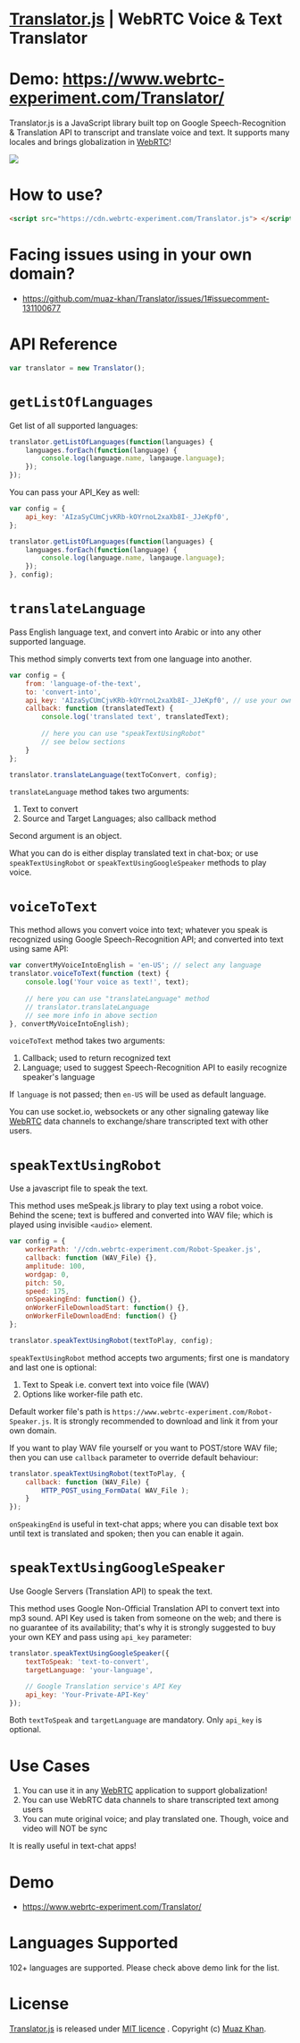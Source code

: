 ﻿# [Translator.js](https://github.com/muaz-khan/Translator) | WebRTC Voice & Text Translator

# Demo: https://www.webrtc-experiment.com/Translator/

Translator.js is a JavaScript library built top on Google Speech-Recognition & Translation API to transcript and translate voice and text. It supports many locales and brings globalization in <a href="https://www.webrtc-experiment.com/">WebRTC</a>!

<a href="https://www.webrtc-experiment.com/Translator/">
    <img src="https://cdn.webrtc-experiment.com/images/Translator.js-intro-1.png" />
</a>

# How to use?

```html
<script src="https://cdn.webrtc-experiment.com/Translator.js"> </script>
```

# Facing issues using in your own domain?

* https://github.com/muaz-khan/Translator/issues/1#issuecomment-131100677

# API Reference

```javascript
var translator = new Translator();
```

# `getListOfLanguages`

Get list of all supported languages:

```javascript
translator.getListOfLanguages(function(languages) {
    languages.forEach(function(language) {
        console.log(language.name, langauge.language);
    });
});
```

You can pass your API_Key as well:

```javascript
var config = {
    api_key: 'AIzaSyCUmCjvKRb-kOYrnoL2xaXb8I-_JJeKpf0',
};

translator.getListOfLanguages(function(languages) {
    languages.forEach(function(language) {
        console.log(language.name, langauge.language);
    });
}, config);
```

# `translateLanguage`

Pass English language text, and convert into Arabic or into any other supported language.

This method simply converts text from one language into another.

```javascript
var config = {
    from: 'language-of-the-text',
    to: 'convert-into',
    api_key: 'AIzaSyCUmCjvKRb-kOYrnoL2xaXb8I-_JJeKpf0', // use your own key
    callback: function (translatedText) {
        console.log('translated text', translatedText);
        
        // here you can use "speakTextUsingRobot"
        // see below sections
    }
};

translator.translateLanguage(textToConvert, config);
```

`translateLanguage` method takes two arguments:

1. Text to convert
2. Source and Target Languages; also callback method

Second argument is an object.

What you can do is either display translated text in chat-box; or use `speakTextUsingRobot` or `speakTextUsingGoogleSpeaker` methods to play voice.

# `voiceToText`

This method allows you convert voice into text; whatever you speak is recognized using Google Speech-Recognition API; and converted into text using same API:

```javascript
var convertMyVoiceIntoEnglish = 'en-US'; // select any language
translator.voiceToText(function (text) {
    console.log('Your voice as text!', text);
    
    // here you can use "translateLanguage" method
    // translator.translateLanguage
    // see more info in above section
}, convertMyVoiceIntoEnglish);
```

`voiceToText` method takes two arguments:

1. Callback; used to return recognized text
2. Language; used to suggest Speech-Recognition API to easily recognize speaker's language

If `language` is not passed; then `en-US` will be used as default language.

You can use socket.io, websockets or any other signaling gateway like [WebRTC](https://www.webrtc-experiment.com/) data channels to exchange/share transcripted text with other users.

# `speakTextUsingRobot`

Use a javascript file to speak the text.

This method uses meSpeak.js library to play text using a robot voice. Behind the scene; text is buffered and converted into WAV file; which is played using invisible `<audio>` element.

```javascript
var config = {
    workerPath: '//cdn.webrtc-experiment.com/Robot-Speaker.js',
    callback: function (WAV_File) {},
    amplitude: 100,
    wordgap: 0,
    pitch: 50,
    speed: 175,
    onSpeakingEnd: function() {},
    onWorkerFileDownloadStart: function() {},
    onWorkerFileDownloadEnd: function() {}
};

translator.speakTextUsingRobot(textToPlay, config);
```

`speakTextUsingRobot` method accepts two arguments; first one is mandatory and last one is optional:

1. Text to Speak i.e. convert text into voice file (WAV)
2. Options like worker-file path etc.

Default worker file's path is `https://www.webrtc-experiment.com/Robot-Speaker.js`. It is strongly recommended to download and link it from your own domain.

If you want to play WAV file yourself or you want to POST/store WAV file; then you can use `callback` parameter to override default behaviour:

```javascript
translator.speakTextUsingRobot(textToPlay, {
    callback: function (WAV_File) {
        HTTP_POST_using_FormData( WAV_File );
    }
});
```

`onSpeakingEnd` is useful in text-chat apps; where you can disable text box until text is translated and spoken; then you can enable it again.

# `speakTextUsingGoogleSpeaker`

Use Google Servers (Translation API) to speak the text.

This method uses Google Non-Official Translation API to convert text into mp3 sound. API Key used is taken from someone on the web; and there is no guarantee of its availability; that's why it is strongly suggested to buy your own KEY and pass using `api_key` parameter:

```javascript
translator.speakTextUsingGoogleSpeaker({
    textToSpeak: 'text-to-convert',
    targetLanguage: 'your-language',

    // Google Translation service's API Key
    api_key: 'Your-Private-API-Key'
});
```

Both `textToSpeak` and `targetLanguage` are mandatory. Only `api_key` is optional.

# Use Cases

1. You can use it in any [WebRTC](https://www.webrtc-experiment.com/) application to support globalization!
2. You can use WebRTC data channels to share transcripted text among users
3. You can mute original voice; and play translated one. Though, voice and video will NOT be sync

It is really useful in text-chat apps!

# Demo

* https://www.webrtc-experiment.com/Translator/

# Languages Supported

102+ languages are supported. Please check above demo link for the list.

# License

[Translator.js](https://github.com/muaz-khan/Translator) is released under [MIT licence](https://www.webrtc-experiment.com/licence/) . Copyright (c) [Muaz Khan](http://www.MuazKhan.com/).
